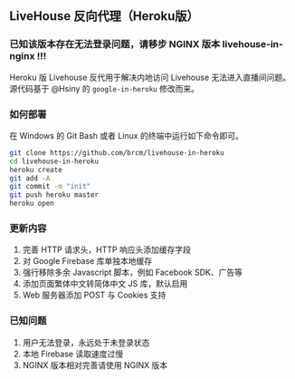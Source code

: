## LiveHouse 反向代理（Heroku版）

### 已知该版本存在无法登录问题，请移步 NGINX 版本 livehouse-in-nginx !!! 
Heroku 版 Livehouse 反代用于解决内地访问 Livehouse 无法进入直播间问题。源代码基于 @Hsiny 的 ```google-in-heroku``` 修改而来。

### 如何部署

在 Windows 的 Git Bash 或者 Linux 的终端中运行如下命令即可。

```bash
git clone https://github.com/brcm/livehouse-in-heroku
cd livehouse-in-heroku
heroku create
git add -A
git commit -m "init"
git push heroku master
heroku open
```

### 更新内容

1. 完善 HTTP 请求头，HTTP 响应头添加缓存字段
2. 对 Google Firebase 库单独本地缓存
3. 强行移除多余 Javascript 脚本，例如 Facebook SDK、广告等
4. 添加页面繁体中文转简体中文 JS 库，默认启用
5. Web 服务器添加 POST 与 Cookies 支持

### 已知问题

1. 用户无法登录，永远处于未登录状态
2. 本地 Firebase 读取速度过慢
3. NGINX 版本相对完善请使用 NGINX 版本
